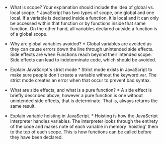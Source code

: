 
* What is scope? Your explanation should include the idea of global vs. local scope. *
JavaScript has two types of scope, one global and one local. If a variable is declared inside a function, it is local 
and it can only be accessed within that function or by functions inside that same function. On the other hand, all variables 
declared outside a function is of a global scope.

* Why are global variables avoided? *
Global variables are avoided as they can cause errors down the line through unintended side effects. Side effects are when 
Functions reach beyond their intended scope. Side effects can lead to indeterminate code, which should be avoided.

* Explain JavaScript's strict mode *
Strict mode exists in JavaScript to make sure people don't create a variable without the keyword var. The strict mode creates
an error when that occur to prevent bad syntax.

* What are side effects, and what is a pure function? *
A side effect is briefly described above, however a pure function is one without unintended side effects, that is determinate. That is, always returns the same result. 

* Explain variable hoisting in JavaScript. *
Hoisting is how the JavaScript interpreter handles variables. The interpreter looks through the entirety of the code and makes note of each variable in memory 'hoisting' them to the top of each scope. This is how functions can be called before they have been declared.